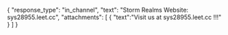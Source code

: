 {
    "response_type": "in_channel",
    "text": "Storm Realms Website: sys28955.leet.cc",
    "attachments": [
        {
            "text":"Visit us at sys28955.leet.cc !!!"
        }
    ]
}
